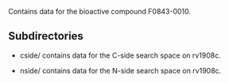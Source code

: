 Contains data for the bioactive compound F0843-0010.

## Subdirectories

- cside/ contains data for the C-side search space on rv1908c.

- nside/ contains data for the N-side search space on rv1908c.

